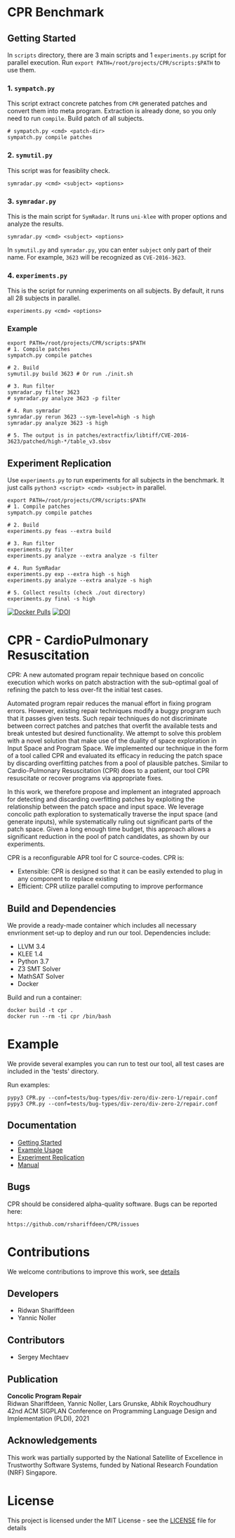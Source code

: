 # CPR Benchmark
## Getting Started
In `scripts` directory, there are 3 main scripts and 1 `experiments.py` script for parallel execution.
Run `export PATH=/root/projects/CPR/scripts:$PATH` to use them.

### 1. `sympatch.py`
This script extract concrete patches from `CPR` generated patches and convert them into meta program. Extraction is already done, so you only need to run `compile`.
Build patch of all subjects.
```shell
# sympatch.py <cmd> <patch-dir>
sympatch.py compile patches
```
### 2. `symutil.py`
This script was for feasiblity check.
```shell
symradar.py <cmd> <subject> <options>
```

### 3. `symradar.py`
This is the main script for `SymRadar`. It runs `uni-klee` with proper options and analyze the results.
```shell
symradar.py <cmd> <subject> <options>
```

In `symutil.py` and `symradar.py`, you can enter `subject` only part of their name.
For example, `3623` will be recognized as `CVE-2016-3623`.

### 4. `experiments.py`
This is the script for running experiments on all subjects. By default, it runs all 28 subjects in parallel.
```shell
experiments.py <cmd> <options>
```

### Example

```shell
export PATH=/root/projects/CPR/scripts:$PATH
# 1. Compile patches
sympatch.py compile patches

# 2. Build
symutil.py build 3623 # Or run ./init.sh

# 3. Run filter
symradar.py filter 3623
# symradar.py analyze 3623 -p filter

# 4. Run symradar
symradar.py rerun 3623 --sym-level=high -s high
symradar.py analyze 3623 -s high

# 5. The output is in patches/extractfix/libtiff/CVE-2016-3623/patched/high-*/table_v3.sbsv
```


## Experiment Replication
Use `experiments.py` to run experiments for all subjects in the benchmark.
It just calls `python3 <script> <cmd> <subject>` in parallel.
```shell
export PATH=/root/projects/CPR/scripts:$PATH
# 1. Compile patches
sympatch.py compile patches

# 2. Build
experiments.py feas --extra build

# 3. Run filter
experiments.py filter
experiments.py analyze --extra analyze -s filter

# 4. Run SymRadar
experiments.py exp --extra high -s high
experiments.py analyze --extra analyze -s high

# 5. Collect results (check ./out directory)
experiments.py final -s high
```


[![Docker Pulls](https://img.shields.io/docker/pulls/rshariffdeen/cpr.svg)](https://hub.docker.com/r/rshariffdeen/cpr) [![DOI](https://zenodo.org/badge/DOI/10.5281/zenodo.4668317.svg)](https://doi.org/10.5281/zenodo.4668317)

# CPR - CardioPulmonary Resuscitation
CPR: A new automated program repair technique based on concolic execution
which works on patch abstraction with the sub-optimal goal of refining the patch to less over-fit
the initial test cases.

Automated program repair reduces the manual effort in fixing program errors.
However, existing repair techniques modify a buggy program such that it passes given tests.
Such repair techniques do not discriminate between correct patches and patches that overfit
the available tests and break untested but desired functionality. We attempt to solve this
problem with a novel solution that make use of the duality of space exploration in Input
Space and Program Space. We implemented our technique in the form of a tool called CPR and
evaluated its efficacy in reducing the patch space by discarding overfitting patches from
a pool of plausible patches. Similar to Cardio-Pulmonary Resuscitation (CPR) does to a
patient, our tool CPR resuscitate or recover programs via appropriate fixes.

In this work, we therefore propose and implement an integrated approach for detecting and discarding
overfitting patches by exploiting the relationship between the patch space and input space.
We leverage concolic path exploration to systematically traverse the input space
(and generate inputs), while systematically ruling out significant parts of the patch space.
Given a long enough time budget, this approach allows a significant reduction in the
pool of patch candidates, as shown by our experiments.

CPR is a reconfigurable APR tool for C source-codes. CPR is:

* Extensible: CPR is designed so that it can be easily extended to plug in any component to replace existing
* Efficient: CPR utilize parallel computing to improve performance




## Build and Dependencies
We provide a ready-made container which includes all necessary envrionment set-up
to deploy and run our tool. Dependencies include:

* LLVM 3.4
* KLEE 1.4
* Python 3.7
* Z3 SMT Solver
* MathSAT Solver
* Docker

Build and run a container:

    docker build -t cpr .
    docker run --rm -ti cpr /bin/bash


# Example
We provide several examples you can run to test our tool, all test cases are included
in the 'tests' directory.

Run examples:

    pypy3 CPR.py --conf=tests/bug-types/div-zero/div-zero-1/repair.conf
    pypy3 CPR.py --conf=tests/bug-types/div-zero/div-zero-2/repair.conf


## Documentation ##

* [Getting Started](doc/GetStart.md)
* [Example Usage](doc/Examples.md)
* [Experiment Replication](experiments/README.md)
* [Manual](doc/Manual.md)


## Bugs ##
CPR should be considered alpha-quality software. Bugs can be reported here:

    https://github.com/rshariffdeen/CPR/issues

# Contributions
We welcome contributions to improve this work, see [details](doc/Contributing.md)

## Developers
* Ridwan Shariffdeen
* Yannic Noller

## Contributors
* Sergey Mechtaev

## Publication ##
**Concolic Program Repair** <br>
Ridwan Shariffdeen, Yannic Noller, Lars Grunske, Abhik Roychoudhury <br>
42nd ACM SIGPLAN Conference on Programming Language Design and Implementation (PLDI), 2021


## Acknowledgements ##
This work was partially supported by the National Satellite of Excellence in Trustworthy Software Systems, funded by National Research Foundation (NRF) Singapore.


# License
This project is licensed under the MIT License - see the [LICENSE](LICENSE) file for details
